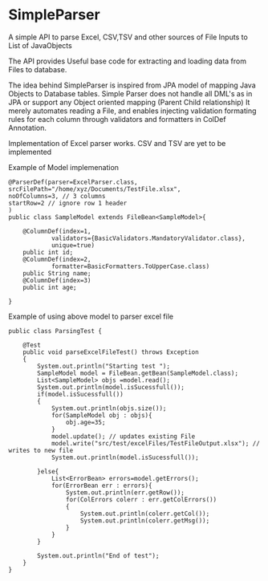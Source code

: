 SimpleParser
============

A simple API to parse Excel, CSV,TSV and other sources of File Inputs to List of JavaObjects

The API provides Useful base code for extracting and loading data from Files to database.

The idea behind SimpleParser is inspired from JPA model of mapping Java Objects to Database tables. 
Simple Parser does not handle all DML's as in JPA or support any Object oriented mapping (Parent Child relationship)
It merely automates reading a File, and enables injecting validation formating rules for each column through 
validators and formatters in ColDef Annotation.


Implementation of Excel parser works. CSV and TSV are yet to be implemented

Example of Model implemenation 

	@ParserDef(parser=ExcelParser.class,
	srcFilePath="/home/xyz/Documents/TestFile.xlsx",
	noOfColumns=3, // 3 columns
	startRow=2 // ignore row 1 header
	)	
	public class SampleModel extends FileBean<SampleModel>{
	
		@ColumnDef(index=1, 
				validators={BasicValidators.MandatoryValidator.class},
				unique=true)
		public int id;
		@ColumnDef(index=2,
				formatter=BasicFormatters.ToUpperCase.class)
		public String name;
		@ColumnDef(index=3)
		public int age;
	
	}

Example of using above model to parser excel file

	public class ParsingTest {
	   
	    @Test
	    public void parseExcelFileTest() throws Exception
	    {
	    	System.out.println("Starting test ");
	    	SampleModel model = FileBean.getBean(SampleModel.class);
	    	List<SampleModel> objs =model.read();
	    	System.out.println(model.isSucessfull());
	    	if(model.isSucessfull())
	    	{
	    		System.out.println(objs.size());
	    		for(SampleModel obj : objs){
	    			obj.age=35;
	    		}
	    		model.update(); // updates existing File
	    		model.write("src/test/excelFiles/TestFileOutput.xlsx"); // writes to new file
	    		System.out.println(model.isSucessfull());
	    		
	    	}else{
	    		List<ErrorBean> errors=model.getErrors();
	    		for(ErrorBean err : errors){
	    			System.out.println(err.getRow());
	    			for(ColErrors colerr : err.getColErrors())
	    			{
	    				System.out.println(colerr.getCol());
	    				System.out.println(colerr.getMsg());
	    			}
	    		}
	    	}
	    	
	    	System.out.println("End of test");
	    }
	}
